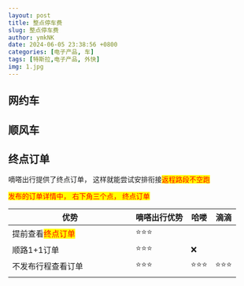 ```yaml
---
layout: post
title: 整点停车费
slug: 整点停车费
author: ymkNK
date: 2024-06-05 23:38:56 +0800
categories: [电子产品, 车]
tags: [特斯拉,电子产品, 外快]
img: 1.jpg
---
```




## 网约车

## 顺风车

## 终点订单

嘀嗒出行提供了终点订单， 这样就能尝试安排衔接<mark style="color:red;">返程路段不空跑</mark>

<mark style="color:red;">发布的订单详情中， 右下角三个点， 终点订单</mark>



<table><thead><tr><th width="235">优势</th><th>嘀嗒出行优势</th><th>哈喽</th><th>滴滴</th></tr></thead><tbody><tr><td>提前查看<mark style="color:red;">终点订单</mark></td><td>⭐️⭐️⭐️</td><td></td><td></td></tr><tr><td>顺路1+1订单</td><td>⭐️⭐️⭐️</td><td>❌</td><td></td></tr><tr><td>不发布行程查看订单</td><td>⭐️⭐️⭐️</td><td>⭐️⭐️⭐️</td><td>⭐️⭐️⭐️</td></tr><tr><td></td><td></td><td></td><td></td></tr></tbody></table>
